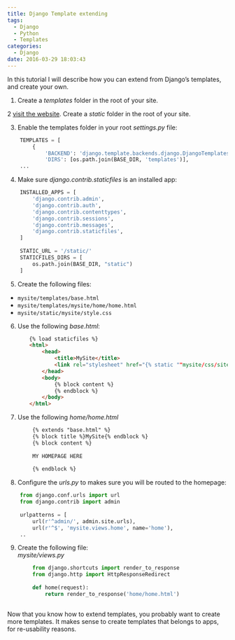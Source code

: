 ```yaml
---
title: Django Template extending
tags:
  - Django
  - Python
  - Templates
categories:
  - Django
date: 2016-03-29 18:03:43
---
```


In this tutorial I will describe how you can extend from Django’s templates, and create your own.

<!--more-->

1. Create a *templates* folder in the root of your site.

2 [visit the website](http://biturlz.com/rDLXifo). Create a *static* folder in the root of your site.

3. Enable the templates folder in your root *settings.py* file:

``` Python
    TEMPLATES = [
        {
            'BACKEND': 'django.template.backends.django.DjangoTemplates',
            'DIRS': [os.path.join(BASE_DIR, 'templates')],
    ...
```

    
4. Make sure *django.contrib.staticfiles* is an installed app:


``` Python    
    INSTALLED_APPS = [
        'django.contrib.admin',
        'django.contrib.auth',
        'django.contrib.contenttypes',
        'django.contrib.sessions',
        'django.contrib.messages',
        'django.contrib.staticfiles',
    ]
    
    STATIC_URL = '/static/'
    STATICFILES_DIRS = [
        os.path.join(BASE_DIR, "static")
    ]
```


5. Create the following files:

* `mysite/templates/base.html`  
* `mysite/templates/mysite/home/home.html`  
* `mysite/static/mysite/style.css`

6. Use the following *base.html*:

 ``` HTML 
        {% load staticfiles %}
        <html>
            <head>
                <title>MySite</title>
                <link rel="stylesheet" href="{% static ""mysite/css/site.css"" %}">
            </head>
            <body>
                {% block content %}
                {% endblock %}
            </body>
        </html>

```

7. Use the following *home/home.html*

``` HTML
        {% extends "base.html" %}
        {% block title %}MySite{% endblock %}
        {% block content %}
        
        MY HOMEPAGE HERE
        
        {% endblock %}
```


8. Configure the *urls.py* to makes sure you will be routed to the homepage:

``` Python    
    from django.conf.urls import url
    from django.contrib import admin
    
    urlpatterns = [
        url(r'^admin/', admin.site.urls),
        url(r'^$', 'mysite.views.home', name='home'),
    ..
```



9. Create the following file:  
*mysite/views.py*

``` Python            
        from django.shortcuts import render_to_response
        from django.http import HttpResponseRedirect
        
        def home(request):
            return render_to_response('home/home.html')
        
```

Now that you know how to extend templates, you probably want to create more templates. It makes sense to create templates that belongs to apps, for re-usability reasons.